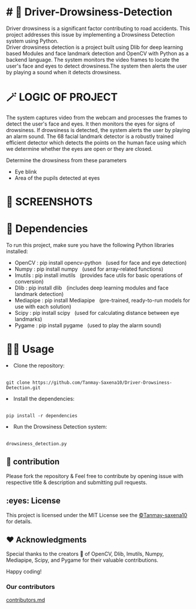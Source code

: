 <h1> # 🚗 Driver-Drowsiness-Detection</h1>

Driver drowsiness is a significant factor contributing to road accidents. This project addresses this issue by implementing a Drowsiness Detection system using Python. <br />
Driver drowsiness detection is a project built using Dlib for deep learning based Modules and face landmark detection and OpenCV with Python as a backend language.
The system monitors the video frames to locate the user's face and eyes to detect drowsiness.The system then alerts the user by playing a sound when it detects drowsiness.
  

<h1> 🪄 LOGIC OF PROJECT</h1>

The system captures video from the webcam and processes the frames to detect the user's face and eyes. It then monitors the eyes for signs of drowsiness. If drowsiness is detected, the system alerts the user by playing an alarm sound.
The 68 facial landmark detector is a robustly trained efficient detector which detects the points on the human face using which we determine whether the eyes are open or they are closed.</br>

Determine the drowsiness from these parameters
          <ul><li>Eye blink
          <li>Area of the pupils detected at eyes </ul>

 <h1>📸 SCREENSHOTS </h1> 

 
         

<h1> 📣 Dependencies</h1>

To run this project, make sure you have the following Python libraries installed:</br>

<ul><li> OpenCV  :  pip install opencv-python &nbsp (used for face and eye detection)
<li> Numpy  :  pip install numpy &nbsp (used for array-related functions)
<li> Imutils  :  pip install imutils  &nbsp   (provides face utils for basic operations of conversion)
<li> Dlib  :  pip install dlib  &nbsp   (includes deep learning modules and face landmark detection)
<li> Mediapipe :  pip install Mediapipe   &nbsp   (pre-trained, ready-to-run models for use with each solution) </li>
<li> Scipy  :  pip install scipy   &nbsp  (used for calculating distance between eye landmarks)
<li> Pygame  :  pip install pygame   &nbsp  (used to play the alarm sound)</li></ul>

<h1> 👨‍💻 Usage</h1> 

<li> Clone the repository:</li> &nbsp

    git clone https://github.com/Tanmay-Saxena10/Driver-Drowsiness-Detection.git

<li> Install the dependencies:</li> &nbsp

    pip install -r dependencies

<li> Run the Drowsiness Detection system:</li> &nbsp

    drowsiness_detection.py

<h2> 🤝 contribution </h2>

Please fork the repository & Feel free to contribute by opening issue with respective title & description and submitting pull requests.


<h2> :eyes: License  </h2>
This project is licensed under the MIT License see the  <a href = "https://github.com/Tanmay-Saxena10/Driver-Drowsiness-Detection/blob/main/LICENSE" > ©Tanmay-saxena10 </a> for details.


<h2> ❤️ Acknowledgments </h2>
Special thanks to the creators 💙 of OpenCV, Dlib, Imutils, Numpy, Mediapipe, Scipy, and Pygame for their valuable contributions.

Happy coding!

<h3> Our contributors </h3>

<a href= "contributors.md" > contributors.md </a>


